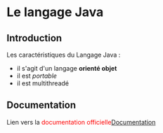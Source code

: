 # Le langage Java

## Introduction

Les caractéristiques du Langage Java :

- il s'agit d'un langage **orienté objet**
- il est *portable*
- il est multithreadé

## Documentation

Lien vers la <span style="color:red">documentation officielle</span>[Documentation](http://google.fr)
